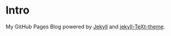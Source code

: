# Intro
My GitHub Pages Blog powered by [Jekyll](https://github.com/jekyll/jekyll) 
and [jekyll-TeXt-theme](https://github.com/kitian616/jekyll-TeXt-theme).
